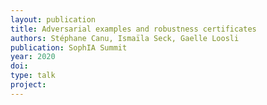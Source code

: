 ```yaml
---
layout: publication
title: Adversarial examples and robustness certificates
authors: Stéphane Canu, Ismaïla Seck, Gaelle Loosli
publication: SophIA Summit
year: 2020
doi:
type: talk
project:
---
```


